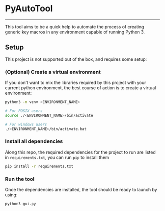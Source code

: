 # PyAutoTool
<hr>
This tool aims to be a quick help to automate the process of creating generic key macros in any environment capable of running Python 3.

## Setup
This project is not supported out of the box, and requires some setup:

### (Optional) Create a virtual environment
If you don't want to mix the libraries required by this project with your current python environment, the best course of action is to create a virtual environment:
```bash
python3 -m venv <ENVIRONMENT_NAME>

# For POSIX users
source ./<ENVIRONMENT_NAME>/bin/activate

# For windows users
./<ENVIRONMENT_NAME>/bin/activate.bat
```

### Install all dependencies
Along this repo, the required dependencies for the project to run are listed in `requirements.txt`, you can run `pip` to install them
```bash
pip install -r requirements.txt
```

### Run the tool
Once the dependencies are installed, the tool should be ready to launch by using:
```bash
python3 gui.py
```
